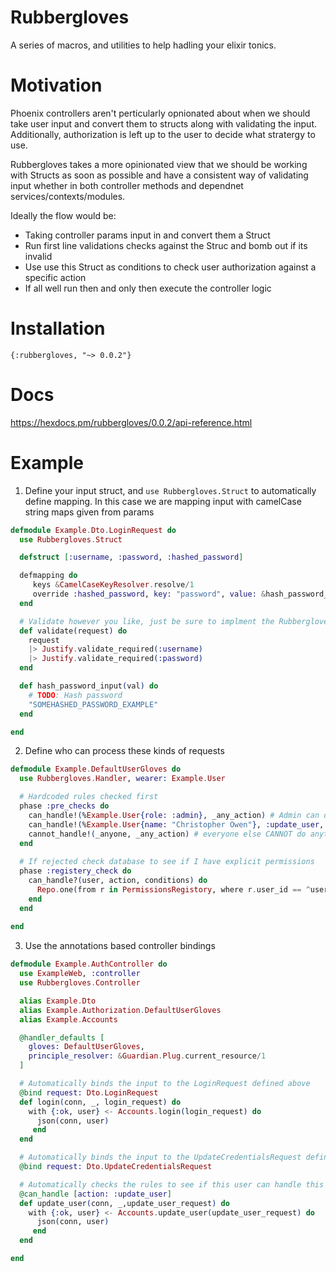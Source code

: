 # Rubbergloves

A series of macros, and utilities to help hadling your elixir tonics.

# Motivation

Phoenix controllers aren't perticularly opnionated about when we should take user input and convert them to structs along with validating the input.
Additionally, authorization is left up to the user to decide what stratergy to use. 

Rubbergloves takes a more opinionated view that we should be working with Structs as soon as possible and have a consistent way of validating input whether in 
both controller methods and dependnet services/contexts/modules.

Ideally the flow would be:

- Taking controller params input in and convert them a Struct
- Run first line validations checks against the Struc and bomb out if its invalid
- Use use this Struct as conditions to check user authorization against a specific action
- If all well run then and only then execute the controller logic

# Installation

`{:rubbergloves, "~> 0.0.2"}`

# Docs

https://hexdocs.pm/rubbergloves/0.0.2/api-reference.html

# Example

1. Define your input struct, and `use Rubbergloves.Struct` to automatically define mapping. In this case we are mapping input with camelCase string maps given from params

```elixir
defmodule Example.Dto.LoginRequest do
  use Rubbergloves.Struct

  defstruct [:username, :password, :hashed_password]

  defmapping do
     keys &CamelCaseKeyResolver.resolve/1
     override :hashed_password, key: "password", value: &hash_password_input/1
  end

  # Validate however you like, just be sure to implment the Rubbergloves.Validation protocol to cast your result
  def validate(request) do
    request
    |> Justify.validate_required(:username)
    |> Justify.validate_required(:password)
  end

  def hash_password_input(val) do
    # TODO: Hash password
    "SOMEHASHED_PASSWORD_EXAMPLE"
  end

end
```

2. Define who can process these kinds of requests

```elixir
defmodule Example.DefaultUserGloves do
  use Rubbergloves.Handler, wearer: Example.User

  # Hardcoded rules checked first
  phase :pre_checks do
    can_handle!(%Example.User{role: :admin}, _any_action) # Admin can do anything
    can_handle!(%Example.User{name: "Christopher Owen"}, :update_user, request=%DTO.UpdateCredentialsRequest{}) # Hardcoded that I can update users
    cannot_handle!(_anyone, _any_action) # everyone else CANNOT do anything
  end
  
  # If rejected check database to see if I have explicit permissions
  phase :registery_check do
    can_handle?(user, action, conditions) do
      Repo.one(from r in PermissionsRegistory, where r.user_id == ^user.id and r.action == ^action and r.conditions == ^conditions) != nil
    end  
  end
  
end

```

3. Use the annotations based controller bindings 

```elixir
defmodule Example.AuthController do
  use ExampleWeb, :controller
  use Rubbergloves.Controller

  alias Example.Dto
  alias Example.Authorization.DefaultUserGloves
  alias Example.Accounts

  @handler_defaults [
    gloves: DefaultUserGloves,
    principle_resolver: &Guardian.Plug.current_resource/1
  ]

  # Automatically binds the input to the LoginRequest defined above
  @bind request: Dto.LoginRequest
  def login(conn, _, login_request) do
    with {:ok, user} <- Accounts.login(login_request) do
      json(conn, user)
     end
  end

  # Automatically binds the input to the UpdateCredentialsRequest defined above
  @bind request: Dto.UpdateCredentialsRequest

  # Automatically checks the rules to see if this user can handle this kind of request
  @can_handle [action: :update_user]
  def update_user(conn, _,update_user_request) do
    with {:ok, user} <- Accounts.update_user(update_user_request) do
      json(conn, user)
     end
  end

end
```




